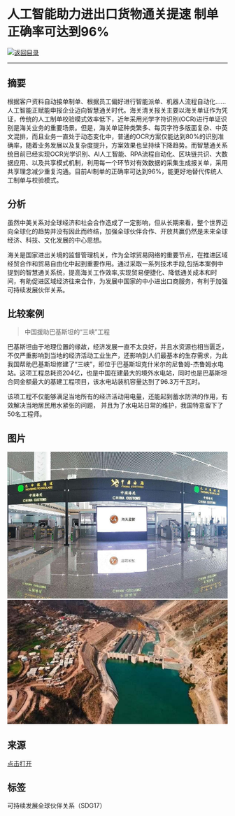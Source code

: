 # 人工智能助力进出口货物通关提速 制单正确率可达到96%

[![返回目录](http://img.shields.io/badge/点击-返回目录-875A7B.svg?style=flat&colorA=8F8F8F)](/)

----------

## 摘要

根据客户资料自动接单制单、根据员工偏好进行智能派单、机器人流程自动化……人工智能正赋能申报企业迈向智慧通关时代。海关清关报关主要以海关单证作为凭证，传统的人工制单校验模式效率低下，近年采用光学字符识别(OCR)进行单证识别是海关业务的重要场景。但是，海关单证种类繁多、每页字符多版面复杂、中英文混排，而且业务一直处于动态变化中，普通的OCR方案仅能达到80%的识别准确率，随着业务发展以及复杂度提升，方案效果也呈持续下降趋势。而智慧通关系统目前已经实现OCR光学识别、AI人工智能、RPA流程自动化、区块链共识、大数据应用、以及共享模式机制，利用每一个环节对有效数据的采集生成报关单，采用共享理念减少重复沟通。目前AI制单的正确率可达到96%，能更好地替代传统人工制单与校验模式。

## 分析

虽然中美关系对全球经济和社会合作造成了一定影响，但从长期来看，整个世界迈向全球化的趋势并没有因此而终结，加强全球伙伴合作、开放共赢仍然是未来全球经济、科技、文化发展的中心思想。

海关是国家进出关境的监督管理机关，作为全球贸易网络的重要节点，在推进区域经贸合作和贸易自由化中起到重要作用。通过采取一系列技术手段,包括本案例中提到的智慧通关系统，提高海关工作效率,实现贸易便捷化、降低通关成本和时间，有助促进区域经济往来合作，为发展中国家的中小进出口商服务，有利于加强可持续发展伙伴关系。

## 比较案例

> 中国援助巴基斯坦的“三峡”工程

巴基斯坦由于地理位置的缘故，经济发展一直不太良好，并且水资源也相当匮乏，不仅严重影响到当地的经济活动工业生产，还影响到人们最基本的生存需求，为此我国帮助巴基斯坦修建了“三峡”，即位于巴基斯坦克什米尔的尼鲁姆-杰鲁姆水电站。这项工程总耗资204亿，也是中国在建最大的境外水电站，同时也是巴基斯坦合同金额最大的基建工程项目，该水电站装机容量达到了96.3万千瓦时。

该项工程不仅能够满足当地所有的经济活动用电量，还能起到蓄水防洪的作用，有效解决当地居民用水紧张的问题， 并且为了水电站日常的维护，我国特意留下了50名工程师。

## 图片

![图片](17.1.1.jpg)
![图片](17.1.2.jpg)

## 来源

<a href="http://sh.xinhuanet.com/2020-08/19/c_139301938.htm " target="_blank">点击打开</a>



## 标签
可持续发展全球伙伴关系（SDG17）
